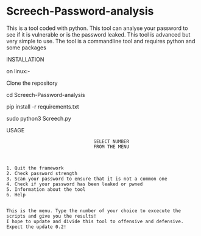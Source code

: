# Screech-Password-analysis
This is a tool coded with python. This tool can analyse your password to see if it is vulnerable or is the password leaked.
This tool is advanced but very simple to use. 
The tool is a commandline tool and requires python and some packages 

INSTALLATION

on linux:-

Clone the repository

cd Screech-Password-analysis

pip install -r requirements.txt

sudo python3 Screech.py

USAGE

                                    SELECT NUMBER 
                                    FROM THE MENU



    1. Quit the framework
    2. Check password strength
    3. Scan your password to ensure that it is not a common one
    4. Check if your password has been leaked or pwned
    5. Information about the tool
    6. Help
    
    
    This is the menu. Type the number of your choice to excecute the scripts and give you the results!
    I hope to update and divide this tool to offensive and defensive. Expect the update 0.2!
